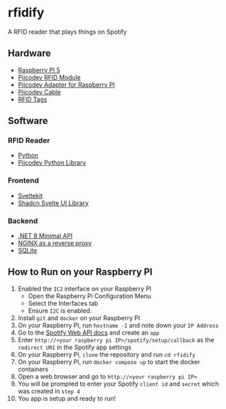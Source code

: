 # rfidify
A RFID reader that plays things on Spotify

## Hardware
- [Raspberry PI 5](https://www.raspberrypi.com/products/raspberry-pi-5/)
- [Piicodev RFID Module](https://core-electronics.com.au/piicodev-rfid-module.html)
- [Piicodev Adapter for Raspberry PI](https://core-electronics.com.au/piicodev-adapter-for-raspberry-pi.html)
- [Piicodev Cable](https://core-electronics.com.au/piicodev/cables.html)
- [RFID Tags](https://core-electronics.com.au/catalogsearch/result/?order=bestsellers&q=ntag213)

## Software
### RFID Reader
- [Python](https://www.python.org/)
- [Piicodev Python Library](https://github.com/CoreElectronics/CE-PiicoDev-PyPI)

### Frontend
- [Sveltekit](https://kit.svelte.dev/)
- [Shadcn Svelte UI Library](https://www.shadcn-svelte.com/)

### Backend
- [.NET 8 Minimal API](https://learn.microsoft.com/en-us/aspnet/core/fundamentals/minimal-apis?view=aspnetcore-8.0)
- [NGINX as a reverse proxy](https://www.nginx.com/)
- [SQLite](https://www.sqlite.org/index.html)

## How to Run on your Raspberry PI
1. Enabled the `IC2` interface on your Raspberry PI
    - Open the Raspberry Pi Configuration Menu
    - Select the Interfaces tab
    - Ensure `I2C` is enabled.
3. Install `git` and `docker` on your Raspberry PI
4. On your Raspberry PI, run `hostname -I` and note down your `IP Address`
5. Go to the [Spotify Web API docs](https://developer.spotify.com/documentation/web-api) and create an `app`
6. Enter `http://<your raspberry pi IP>/spotify/setup/callback` as the `redirect URI` in the Spotify app settings
7. On your Raspberry PI, `clone` the repository and  run `cd rfidify`
8. On your Raspberry PI, run `docker compose up` to start the docker containers
9. Open a web browser and go to `http://<your raspberry pi IP>`
10. You will be prompted to enter your Spotify `client id` and `secret` which was created in `step 4`
11. You app is setup and ready to run!
